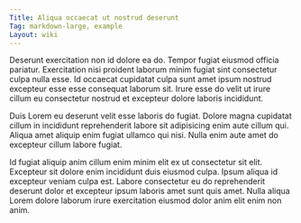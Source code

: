 ```yaml
---
Title: Aliqua occaecat ut nostrud deserunt
Tag: markdown-large, example
Layout: wiki
---
```

Deserunt exercitation non id dolore ea do. Tempor fugiat eiusmod officia pariatur. Exercitation nisi proident laborum minim fugiat sint consectetur culpa nulla esse. Id occaecat cupidatat culpa sunt amet ipsum nostrud excepteur esse esse consequat laborum sit. Irure esse do velit ut irure cillum eu consectetur nostrud et excepteur dolore laboris incididunt.

Duis Lorem eu deserunt velit esse laboris do fugiat. Dolore magna cupidatat cillum in incididunt reprehenderit labore sit adipisicing enim aute cillum qui. Aliqua amet aliquip enim fugiat ullamco qui nisi. Nulla enim aute amet do excepteur cillum labore fugiat.

Id fugiat aliquip anim cillum enim minim elit ex ut consectetur sit elit. Excepteur sit dolore enim incididunt duis eiusmod culpa. Ipsum aliqua id excepteur veniam culpa est. Labore consectetur eu do reprehenderit deserunt dolor et excepteur ipsum laboris amet sunt quis amet. Nulla aliqua Lorem dolore laborum irure exercitation eiusmod dolor anim elit enim non anim.